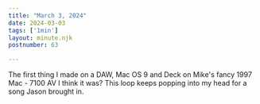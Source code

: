 ```yaml
---
title: "March 3, 2024"
date: 2024-03-03
tags: ['1min']
layout: minute.njk
postnumber: 63

---
```


The first thing I made on a DAW, Mac OS 9 and Deck on Mike's fancy 1997 Mac - 7100 AV I think it was? This loop keeps popping into my head for a song Jason brought in.  